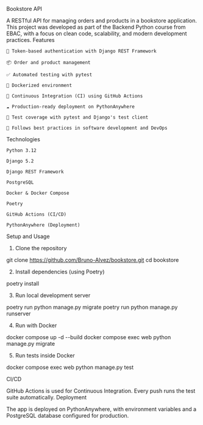 Bookstore API

A RESTful API for managing orders and products in a bookstore application. This project was developed as part of the Backend Python course from EBAC, with a focus on clean code, scalability, and modern development practices.
Features

    🔐 Token-based authentication with Django REST Framework

    📦 Order and product management

    ✅ Automated testing with pytest

    🐳 Dockerized environment

    🚀 Continuous Integration (CI) using GitHub Actions

    ☁️ Production-ready deployment on PythonAnywhere

    🧪 Test coverage with pytest and Django's test client

    🧰 Follows best practices in software development and DevOps

Technologies

    Python 3.12

    Django 5.2

    Django REST Framework

    PostgreSQL

    Docker & Docker Compose

    Poetry

    GitHub Actions (CI/CD)

    PythonAnywhere (Deployment)

Setup and Usage
1. Clone the repository

git clone https://github.com/Bruno-Alvez/bookstore.git
cd bookstore

2. Install dependencies (using Poetry)

poetry install

3. Run local development server

poetry run python manage.py migrate
poetry run python manage.py runserver

4. Run with Docker

docker compose up -d --build
docker compose exec web python manage.py migrate

5. Run tests inside Docker

docker compose exec web python manage.py test

CI/CD

GitHub Actions is used for Continuous Integration. Every push runs the test suite automatically.
Deployment

The app is deployed on PythonAnywhere, with environment variables and a PostgreSQL database configured for production.